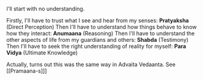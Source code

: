 I'll start with no understanding.

Firstly, I'll have to trust what I see and hear from my senses: **Pratyaksha** (Direct Perception)
Then I'll have to understand how things behave to know how they interact: **Anumaana** (Reasoning)
Then I'll have to understand the other aspects of life from my guardians and others: **Shabda** (Testimony)
Then I'll have to seek the right understanding of reality for myself: **Para Vidya** (Ultimate Knowledge)

Actually, turns out this was the same way in Advaita Vedaanta. See [[Pramaana-s]]]